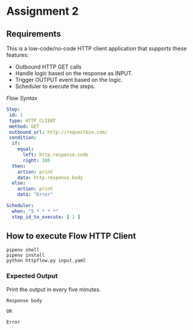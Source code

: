 # Assignment 2

## Requirements

This is a low-code/no-code HTTP client application that supports these features:

* Outbound HTTP GET calls
* Handle logic based on the response as INPUT.
* Trigger OUTPUT event based on the logic.
* Scheduler to execute the steps.

_Flow Syntax_

```yaml
Step:
 id: 1
 type: HTTP_CLIENT
 method: GET
 outbound_url: http://requestbin.com/
 condition:
  if:
    equal:
      left: http.response.code
      right: 200
  then:
    action: print
    data: http.response.body
  else:
    action: print
    data: "Error"

Scheduler:
  when: "5 * * * *"
  step_id_to_execute: [ 1 ]
```

## How to execute Flow HTTP Client

```
pipenv shell
pipenv install
python httpflow.py input.yaml
```

### Expected Output

Print the output in every five minutes.

```
Response body

OR

Error
```
